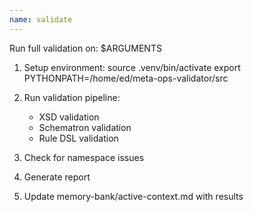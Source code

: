 ```yaml
---
name: validate
---
```

Run full validation on: $ARGUMENTS

1. Setup environment:
   source .venv/bin/activate
   export PYTHONPATH=/home/ed/meta-ops-validator/src

2. Run validation pipeline:
   - XSD validation
   - Schematron validation  
   - Rule DSL validation

3. Check for namespace issues

4. Generate report

5. Update memory-bank/active-context.md with results
